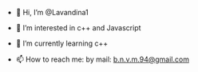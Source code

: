 - 👋 Hi, I’m @Lavandina1
- 👀 I’m interested in c++ and Javascript
- 🌱 I’m currently learning c++

- 📫 How to reach me: by mail: b.n.v.m.94@gmail.com

<!---
Lavandina1/Lavandina1 is a ✨ special ✨ repository because its `README.md` (this file) appears on your GitHub profile.
You can click the Preview link to take a look at your changes.
--->
